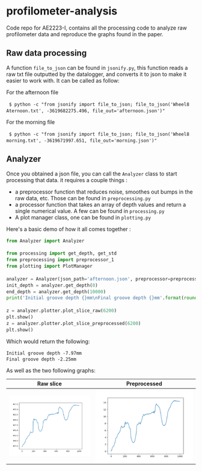 # profilometer-analysis
Code repo for AE2223-I, contains all the processing code to analyze raw profilometer data and reproduce the graphs found in the paper.

## Raw data processing
A function `file_to_json` can be found in `jsonify.py`, this function reads a raw txt file outputted by the datalogger, and converts it to json to make it easier to work with. It can be called as follow:

For the afternoon file

` $ python -c "from jsonify import file_to_json; file_to_json('Wheel8 Aternoon.txt', -3619682275.496, file_out='afternoon.json')"`

For the morning file 

` $ python -c "from jsonify import file_to_json; file_to_json('Wheel8 morning.txt', -3619671997.651, file_out='morning.json')"`

## Analyzer
Once you obtained a json file, you can call the `Analyzer` class to start processing that data. it requires a couple things :
- a preprocessor function that reduces noise, smoothes out bumps in the raw data, etc. Those can be found in `preprocessing.py`
- a processor function that takes an array of depth values and return a single numerical value. A few can be found in `processing.py`
- A plot manager class, one can be found in `plotting.py`

Here's a basic demo of how it all comes together :
```python
from Analyzer import Analyzer

from processing import get_depth, get_std
from preprocessing import preprocessor_1
from plotting import PlotManager

analyzer = Analyzer(json_path='afternoon.json', preprocessor=preprocessor_1, processor=get_depth, plotter=PlotManager)
init_depth = analyzer.get_depth(0)
end_depth = analyzer.get_depth(10000)
print('Initial groove depth {}mm\nFinal groove depth {}mm'.format(round(init_depth,2), round(end_depth,2)))

z = analyzer.plotter.plot_slice_raw(6200)
plt.show()
z = analyzer.plotter.plot_slice_preprocessed(6200)
plt.show()
```

Which would return the following:
```
Initial groove depth -7.97mm
Final groove depth -2.25mm
```

As well as the two following graphs:

Raw slice                  |  Preprocessed
:-------------------------:|:-------------------------:
![](docs/Figure_1.png)     |  ![](docs/Figure_2.png)